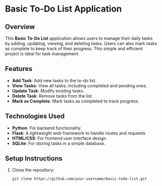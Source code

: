 # Basic To-Do List Application

## Overview

This **Basic To-Do List** application allows users to manage their daily tasks by adding, updating, viewing, and deleting tasks. Users can also mark tasks as complete to keep track of their progress. This simple and efficient project is ideal for task management.

## Features

- **Add Task**: Add new tasks to the to-do list.
- **View Tasks**: View all tasks, including completed and pending ones.
- **Update Task**: Modify existing tasks.
- **Delete Task**: Remove tasks from the list.
- **Mark as Complete**: Mark tasks as completed to track progress.

## Technologies Used

- **Python**: For backend functionality.
- **Flask**: A lightweight web framework to handle routes and requests.
- **HTML/CSS**: For frontend user interface design.
- **SQLite**: For storing tasks in a simple database.

## Setup Instructions

1. Clone the repository:
   ```bash
   git clone https://github.com/your-username/basic-todo-list.git
